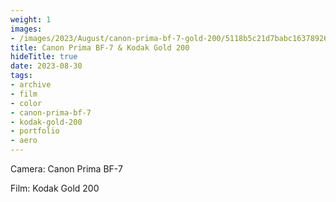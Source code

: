 ```yaml
---
weight: 1
images:
- /images/2023/August/canon-prima-bf-7-gold-200/5118b5c21d7babc16378926785287f2357a6.jpg
title: Canon Prima BF-7 & Kodak Gold 200
hideTitle: true
date: 2023-08-30
tags:
- archive
- film
- color
- canon-prima-bf-7
- kodak-gold-200
- portfolio
- aero
---
```


Camera: Canon Prima BF-7

Film: Kodak Gold 200

